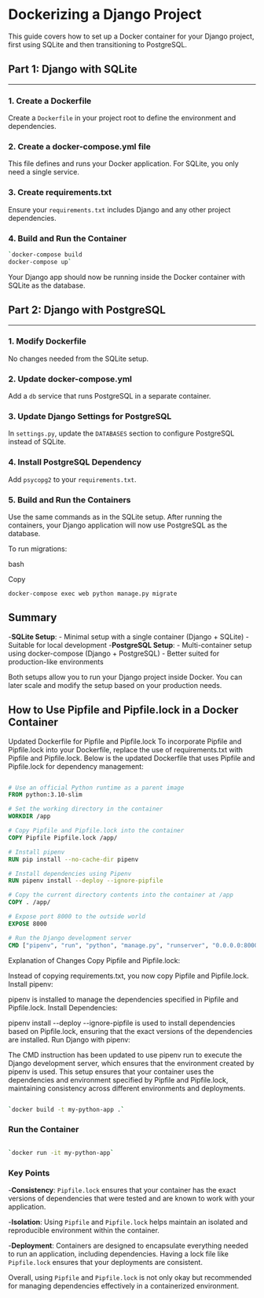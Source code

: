 # Dockerizing a Django Project

This guide covers how to set up a Docker container for your Django project, first using SQLite and then transitioning to PostgreSQL.

## Part 1: Django with SQLite

--------------------------

### 1\. Create a Dockerfile

Create a `Dockerfile` in your project root to define the environment and dependencies.

### 2\. Create a docker-compose.yml file

This file defines and runs your Docker application. For SQLite, you only need a single service.

### 3\. Create requirements.txt

Ensure your `requirements.txt` includes Django and any other project dependencies.

### 4\. Build and Run the Container

```bash
`docker-compose build
docker-compose up`
```

Your Django app should now be running inside the Docker container with SQLite as the database.

## Part 2: Django with PostgreSQL

--------------------------

### 1\. Modify Dockerfile

No changes needed from the SQLite setup.

### 2\. Update docker-compose.yml

Add a `db` service that runs PostgreSQL in a separate container.

### 3\. Update Django Settings for PostgreSQL

In `settings.py`, update the `DATABASES` section to configure PostgreSQL instead of SQLite.

### 4\. Install PostgreSQL Dependency

Add `psycopg2` to your `requirements.txt`.

### 5\. Build and Run the Containers

Use the same commands as in the SQLite setup. After running the containers, your Django application will now use PostgreSQL as the database.

To run migrations:

bash

Copy

`docker-compose exec web python manage.py migrate`

## Summary

-**SQLite Setup**:
    -   Minimal setup with a single container (Django + SQLite)
    -   Suitable for local development
-**PostgreSQL Setup**:
    -   Multi-container setup using docker-compose (Django + PostgreSQL)
    -   Better suited for production-like environments

Both setups allow you to run your Django project inside Docker. You can later scale and modify the setup based on your production needs.

## How to Use Pipfile and Pipfile.lock in a Docker Container

Updated Dockerfile for Pipfile and Pipfile.lock
To incorporate Pipfile and Pipfile.lock into your Dockerfile, replace the use of requirements.txt with Pipfile and Pipfile.lock. Below is the updated Dockerfile that uses Pipfile and Pipfile.lock for dependency management:

```dockerfile

# Use an official Python runtime as a parent image
FROM python:3.10-slim

# Set the working directory in the container
WORKDIR /app

# Copy Pipfile and Pipfile.lock into the container
COPY Pipfile Pipfile.lock /app/

# Install pipenv
RUN pip install --no-cache-dir pipenv

# Install dependencies using Pipenv
RUN pipenv install --deploy --ignore-pipfile

# Copy the current directory contents into the container at /app
COPY . /app/

# Expose port 8000 to the outside world
EXPOSE 8000

# Run the Django development server
CMD ["pipenv", "run", "python", "manage.py", "runserver", "0.0.0.0:8000"]

```

Explanation of Changes
Copy Pipfile and Pipfile.lock:

Instead of copying requirements.txt, you now copy Pipfile and Pipfile.lock.
Install pipenv:

pipenv is installed to manage the dependencies specified in Pipfile and Pipfile.lock.
Install Dependencies:

pipenv install --deploy --ignore-pipfile is used to install dependencies based on Pipfile.lock, ensuring that the exact versions of the dependencies are installed.
Run Django with pipenv:

The CMD instruction has been updated to use pipenv run to execute the Django development server, which ensures that the environment created by pipenv is used.
This setup ensures that your container uses the dependencies and environment specified by Pipfile and Pipfile.lock, maintaining consistency across different environments and deployments.

```bash

`docker build -t my-python-app .`

```

### Run the Container

```bash

`docker run -it my-python-app`

```

### Key Points

-**Consistency**: `Pipfile.lock` ensures that your container has the exact versions of dependencies that were tested and are known to work with your application.

-**Isolation**: Using `Pipfile` and `Pipfile.lock` helps maintain an isolated and reproducible environment within the container.

-**Deployment**: Containers are designed to encapsulate everything needed to run an application, including dependencies. Having a lock file like `Pipfile.lock` ensures that your deployments are consistent.

Overall, using `Pipfile` and `Pipfile.lock` is not only okay but recommended for managing dependencies effectively in a containerized environment.
